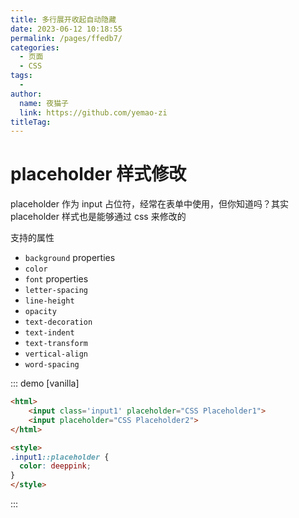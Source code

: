 ```yaml
---
title: 多行展开收起自动隐藏
date: 2023-06-12 10:18:55
permalink: /pages/ffedb7/
categories:
  - 页面
  - CSS
tags:
  - 
author: 
  name: 夜猫子
  link: https://github.com/yemao-zi
titleTag: 
---
```


# placeholder 样式修改

placeholder 作为 input 占位符，经常在表单中使用，但你知道吗？其实 placeholder 样式也是能够通过 css 来修改的

<!-- more -->

支持的属性

- `background` properties
- `color`
- `font` properties
- `letter-spacing`
- `line-height`
- `opacity`
- `text-decoration`
- `text-indent`
- `text-transform`
- `vertical-align`
- `word-spacing`

::: demo [vanilla]

```html
<html>
	<input class='input1' placeholder="CSS Placeholder1">
	<input placeholder="CSS Placeholder2">
</html>

<style>
.input1::placeholder {
  color: deeppink;
}
</style>
```

:::

